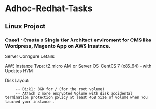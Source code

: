 # Adhoc-Redhat-Tasks

## Linux Project
### Case1 : Create a Single tier Architect enviroment for CMS like Wordpress, Magento App on AWS Insatnce.

Server Configure Details:

AWS Instance Type: t2.micro
AMI or Server OS: CentOS 7 (x86_64) - with Updates HVM

Disk Layout: 
```
     -- Disk1: 8GB for / (for the root volume)
     -- Attach 2 more encrypted Volume with disk accidental termination protection policy at least 4GB Size of volume when you lauched your instance .
```
